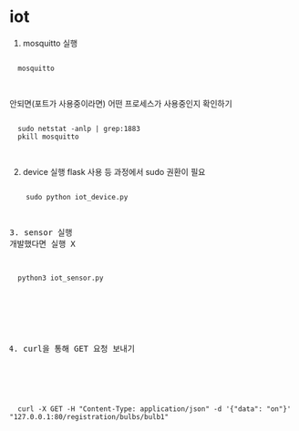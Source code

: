 # iot

1. mosquitto 실행
  <pre><code>
  mosquitto
  </code>
  </pre>
안되면(포트가 사용중이라면) 어떤 프로세스가 사용중인지 확인하기
  <pre><code>
  sudo netstat -anlp | grep:1883
  pkill mosquitto
  </code>
  </pre>

2. device 실행
flask 사용 등 과정에서 sudo 권환이 필요
  <pre><code>
    sudo python iot_device.py
  </code><pre>

3. sensor 실행
개발했다면 실행 X
  <pre><code>
  python3 iot_sensor.py
  </code>
  </pre>

4. curl을 통해 GET 요청 보내기
  <pre><code>
  curl -X GET -H "Content-Type: application/json" -d '{"data": "on"}' "127.0.0.1:80/registration/bulbs/bulb1"
  </code>
  </pre>
